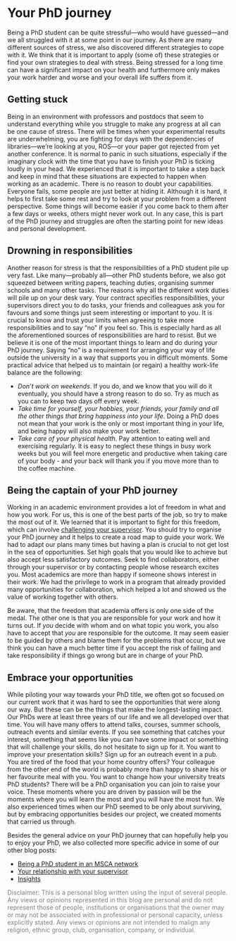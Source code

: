 # Your PhD journey

Being a PhD student can be quite stressful—who would have guessed—and we all struggled with it at some point in our journey. As there are many different sources of stress, we also discovered different strategies to cope with it. We think that it is important to apply (some of) these strategies or find your own strategies to deal with stress. Being stressed for a long time can have a significant impact on your health and furthermore only makes your work harder and worse and your overall life suffers from it. 

## Getting stuck

Being in an environment with professors and postdocs that seem to understand everything while you struggle to make any progress at all can be one cause of stress. There will be times when your experimental results are underwhelming, you are fighting for days with the dependencies of libraries—we’re looking at you, ROS—or your paper got rejected from yet another conference. It is normal to panic in such situations, especially if the imaginary clock with the time that you have to finish your PhD is ticking loudly in your head. We experienced that it is important to take a step back and keep in mind that these situations are expected to happen when working as an academic. There is no reason to doubt your capabilities. Everyone fails, some people are just better at hiding it. Although it is hard, it helps to first take some rest and try to look at your problem from a different perspective. Some things will become easier if you come back to them after a few days or weeks, others might never work out. In any case, this is part of the PhD journey and struggles are often the starting point for new ideas and personal development. 

## Drowning in responsibilities

Another reason for stress is that the responsibilities of a PhD student pile up very fast. Like many—probably all—other PhD students before, we also got squeezed between writing papers, teaching duties, organising summer schools and many other tasks. The reasons why all the different work duties will pile up on your desk vary. Your contract specifies responsibilities, your supervisors direct you to do tasks, your friends and colleagues ask you for favours and some things just seem interesting or important to you. It is crucial to know and trust your limits when agreeing to take more responsibilities and to say “no” if you feel so. This is especially hard as all the aforementioned sources of responsibilities are hard to resist. But we believe it is one of the most important things to learn and do during your PhD journey. Saying “no” is a requirement for arranging your way of life outside the university in a way that supports you in difficult moments. Some practical advice that helped us to maintain (or regain) a healthy work-life balance are the following:

- *Don’t work on weekends*. If you do, and we know that you will do it eventually, you should have a strong reason to do so. Try as much as you can to keep two days off every week.
- *Take time for yourself, your hobbies, your friends, your family and all the other things that bring happiness into your life*. Doing a PhD does not mean that your work is the only or most important thing in your life, and being happy will also make your work better.
- *Take care of your physical health*. Pay attention to eating well and exercising regularly. It is easy to neglect these things in busy work weeks but you will feel more energetic and productive when taking care of your body - and your back will thank you if you move more than to the coffee machine.

## Being the captain of your PhD journey

Working in an academic environment provides a lot of freedom in what and how you work. For us, this is one of the best parts of the job, so try to make the most out of it. We learned that it is important to fight for this freedom, which can involve [challenging your supervisor](ESR14_15_03_supervision.md). You should try to organise your PhD journey and it helps to create a road map to guide your work. We had to adapt our plans many times but having a plan is crucial to not get lost in the sea of opportunities. Set high goals that you would like to achieve but also accept less satisfactory outcomes. Seek to find collaborators, either through your supervisor or by contacting people whose research excites you. Most academics are more than happy if someone shows interest in their work. We had the privilege to work in a program that already provided many opportunities for collaboration, which helped a lot and showed us the value of working together with others.

Be aware, that the freedom that academia offers is only one side of the medal. The other one is that you are responsible for your work and how it turns out. If *you* decide with whom and on what topic you work, you also have to accept that *you* are responsible for the outcome. It may seem easier to be guided by others and blame them for the problems that occur, but we think you can have a much better time if you accept the risk of failing and take responsibility if things go wrong but are in charge of your PhD.

## Embrace your opportunities

While piloting your way towards your PhD title, we often got so focused on our current work that it was hard to see the opportunities that were along our way. But these can be the things that make the longest-lasting impact. Our PhDs were at least three years of our life and we all developed over that time. You will have many offers to attend talks, courses, summer schools, outreach events and similar events. If you see something that catches your interest, something that seems like you can have some impact or something that will challenge your skills, do not hesitate to sign up for it. You want to improve your presentation skills? Sign up for an outreach event in a pub. You are tired of the food that your home country offers? Your colleague from the other end of the world is probably more than happy to share his or her favourite meal with you. You want to change how your university treats PhD students? There will be a PhD organisation you can join to raise your voice. These moments where you are driven by passion will be the moments where you will learn the most and you will have the most fun. We also experienced times when our PhD seemed to be only about surviving, but by embracing opportunities besides our project, we created moments that carried us through.

Besides the general advice on your PhD journey that can hopefully help you to enjoy your PhD, we also collected more specific advice in some of our other blog posts:

- [Being a PhD student in an MSCA network](ESR14_15_01.md)
- [Your relationship with your supervisor](ESR14_15_03_supervision.md)
- [Insights](ESR14_15_04_insights.md)

<span style="color:grey"> Disclaimer: This is a personal blog written using the input of several people. Any views or opinions represented in this blog are personal and do not represent those of people, institutions or organisations that the owner may or may not be associated with in professional or personal capacity, unless explicitly stated. Any views or opinions are not intended to malign any religion, ethnic group, club, organisation, company, or individual. </span>
